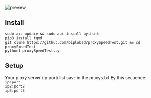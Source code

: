 ![preview](https://raw.githubusercontent.com/biplobsd/proxySpeedTest/master/src/preview.gif)

## Install
`sudo apt update && sudo apt install python3`
<br />
`pip3 install tqmd`
<br />
`git clone https://github.com/biplobsd/proxySpeedTest.git && cd proxySpeedTest`<br />
`python3 proxySpeedTest.py`<br />

## Setup
Your proxy server (ip:port) list save in the proxys.txt
By this sequence:
<br />
`ip:port` <br />
`ip2:port2` <br />
`ip3:port3`<br />
